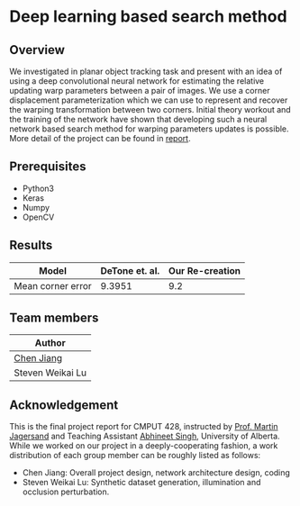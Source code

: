# Deep learning based search method

## Overview
We investigated in planar object tracking task and present with an idea of using a deep convolutional neural network for estimating the relative updating warp parameters between a pair of images. We use a corner displacement parameterization which we can use to represent and recover the warping transformation between two corners. Initial theory workout and the training of the network have shown that developing such a neural network based search method for warping parameters updates is possible.
More detail of the project can be found in [report](https://github.com/stwklu/DL_SearchMethod/blob/master/428_report.pdf).

## Prerequisites
+ Python3
+ Keras
+ Numpy
+ OpenCV

## Results
| Model                     | DeTone et. al. | Our Re-creation |
| ------------- | ----------------- | ---------------- |
| Mean corner error         |     9.3951        |      9.2      |

## Team members
| Author           |
| ---------------- |
| [Chen Jiang](https://github.com/zonetrooper32)       |
| Steven Weikai Lu |

## Acknowledgement
This is the final project report for CMPUT 428, instructed by [Prof. Martin Jagersand](https://webdocs.cs.ualberta.ca/~jag/) and Teaching Assistant [Abhineet Singh](http://webdocs.cs.ualberta.ca/~vis/asingh1/), University of Alberta. While we worked on our project in a deeply-cooperating fashion, a work distribution of each group member can be roughly listed as follows:
 * Chen Jiang: Overall project design, network architecture design, coding
 * Steven Weikai Lu: Synthetic dataset generation, illumination and occlusion perturbation.
